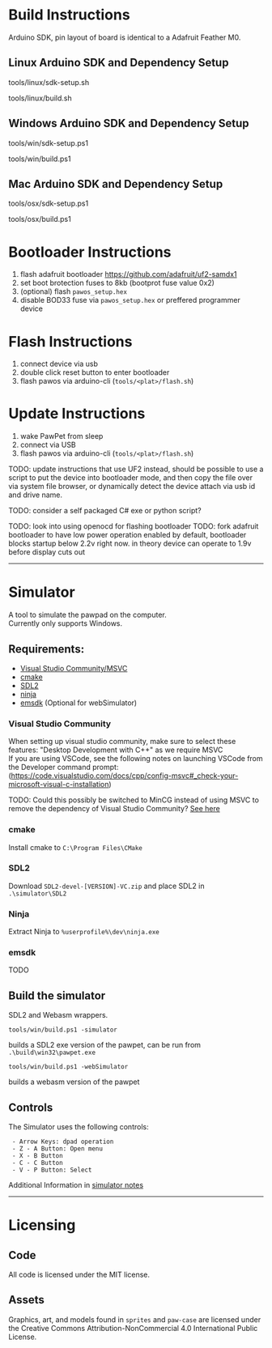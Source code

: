 # Build Instructions

Arduino SDK, pin layout of board is identical to a Adafruit Feather M0. 

## Linux Arduino SDK and Dependency Setup
tools/linux/sdk-setup.sh

tools/linux/build.sh

## Windows Arduino SDK and Dependency Setup
tools/win/sdk-setup.ps1

tools/win/build.ps1

## Mac Arduino SDK and Dependency Setup
tools/osx/sdk-setup.ps1

tools/osx/build.ps1

# Bootloader Instructions

1. flash adafruit bootloader https://github.com/adafruit/uf2-samdx1
2. set boot brotection fuses to 8kb (bootprot fuse value 0x2)
3. (optional) flash `pawos_setup.hex`
4. disable BOD33 fuse via `pawos_setup.hex` or preffered programmer device

# Flash Instructions

1. connect device via usb
2. double click reset button to enter bootloader
3. flash pawos via arduino-cli (`tools/<plat>/flash.sh`)

# Update Instructions
1. wake PawPet from sleep
2. connect via USB
3. flash pawos via arduino-cli (`tools/<plat>/flash.sh`)

TODO: update instructions that use UF2 instead, should be possible to use a script to put the device into bootloader mode, and then copy the file over via system file browser, or dynamically detect the device attach via usb id and drive name.

TODO: consider a self packaged C# exe or python script?

TODO: look into using openocd for flashing bootloader
TODO: fork adafruit bootloader to have low power operation enabled by default, bootloader blocks startup below 2.2v right now. in theory device can operate to 1.9v before display cuts out

---
# Simulator
A tool to simulate the pawpad on the computer.  
Currently only supports Windows.

## Requirements:

- [Visual Studio Community/MSVC](https://visualstudio.microsoft.com/vs/community/)
- [cmake](https://cmake.org/)
- [SDL2](https://github.com/libsdl-org/SDL/releases)
- [ninja](https://github.com/ninja-build/ninja/releases)
- [emsdk](https://emscripten.org/index.html) (Optional for webSimulator)

### Visual Studio Community
When setting up visual studio community, make sure to select these features:
"Desktop Development with C++"
as we require MSVC  
If you are using VSCode, see the following notes on launching VSCode from the Developer command prompt:  
(https://code.visualstudio.com/docs/cpp/config-msvc#_check-your-microsoft-visual-c-installation)

TODO: Could this possibly be switched to MinCG instead of using MSVC to remove the dependency of Visual Studio Community? [See here](https://code.visualstudio.com/docs/cpp/config-mingw)

### cmake
Install cmake to `C:\Program Files\CMake`

### SDL2
Download `SDL2-devel-[VERSION]-VC.zip` and place SDL2 in `.\simulator\SDL2`

### Ninja
Extract Ninja to `%userprofile%\dev\ninja.exe`

### emsdk
TODO

## Build the simulator
SDL2 and Webasm wrappers.

`tools/win/build.ps1 -simulator`

builds a SDL2 exe version of the pawpet, can be run from `.\build\win32\pawpet.exe`

`tools/win/build.ps1 -webSimulator`

builds a webasm version of the pawpet

## Controls
The Simulator uses the following controls:
```
 - Arrow Keys: dpad operation
 - Z - A Button: Open menu
 - X - B Button
 - C - C Button
 - V - P Button: Select
```

Additional Information in [simulator notes](simulator/notes.md)

---
# Licensing 

## Code
All code is licensed under the MIT license.

## Assets
Graphics, art, and models found in `sprites` and `paw-case` are licensed under the Creative Commons Attribution-NonCommercial 4.0 International Public License.  
